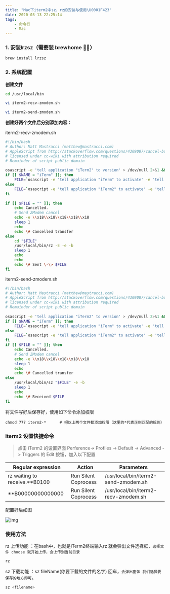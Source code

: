 ```yaml
---
title: "Mac下iterm2中sz、rz的安装与使用\U0001F423"
date: 2020-03-13 22:25:14
tags: 
    - 命令行
    - Mac
---
```


### 1. 安装lrzsz（需要装 brewhome 🤏🏻）

~~~bash
brew install lrzsz
~~~

### 2. 系统配置

**创建文件**

```bash
cd /usr/local/bin

vi iterm2-recv-zmodem.sh

vi iterm2-send-zmodem.sh
```

**创建好两个文件后分别添加内容：**

iterm2-recv-zmodem.sh

```bash
#!/bin/bash
# Author: Matt Mastracci (matthew@mastracci.com)
# AppleScript from http://stackoverflow.com/questions/4309087/cancel-button-on-osascript-in-a-bash-script
# licensed under cc-wiki with attribution required 
# Remainder of script public domain
 
osascript -e 'tell application "iTerm2" to version' > /dev/null 2>&1 && NAME=iTerm2 || NAME=iTerm
if [[ $NAME = "iTerm" ]]; then
    FILE=`osascript -e 'tell application "iTerm" to activate' -e 'tell application "iTerm" to set thefile to choose folder with prompt "Choose a folder to place received files in"' -e "do shell script (\"echo \"&(quoted form of POSIX path of thefile as Unicode text)&\"\")"`
else
    FILE=`osascript -e 'tell application "iTerm2" to activate' -e 'tell application "iTerm2" to set thefile to choose folder with prompt "Choose a folder to place received files in"' -e "do shell script (\"echo \"&(quoted form of POSIX path of thefile as Unicode text)&\"\")"`
fi
 
if [[ $FILE = "" ]]; then
    echo Cancelled.
    # Send ZModem cancel
    echo -e \\x18\\x18\\x18\\x18\\x18
    sleep 1
    echo
    echo \# Cancelled transfer
else
    cd "$FILE"
    /usr/local/bin/rz -E -e -b
    sleep 1
    echo
    echo
    echo \# Sent \-\> $FILE
fi
```

iterm2-send-zmodem.sh

```bash
#!/bin/bash
# Author: Matt Mastracci (matthew@mastracci.com)
# AppleScript from http://stackoverflow.com/questions/4309087/cancel-button-on-osascript-in-a-bash-script
# licensed under cc-wiki with attribution required 
# Remainder of script public domain
 
osascript -e 'tell application "iTerm2" to version' > /dev/null 2>&1 && NAME=iTerm2 || NAME=iTerm
if [[ $NAME = "iTerm" ]]; then
    FILE=`osascript -e 'tell application "iTerm" to activate' -e 'tell application "iTerm" to set thefile to choose file with prompt "Choose a file to send"' -e "do shell script (\"echo \"&(quoted form of POSIX path of thefile as Unicode text)&\"\")"`
else
    FILE=`osascript -e 'tell application "iTerm2" to activate' -e 'tell application "iTerm2" to set thefile to choose file with prompt "Choose a file to send"' -e "do shell script (\"echo \"&(quoted form of POSIX path of thefile as Unicode text)&\"\")"`
fi
if [[ $FILE = "" ]]; then
    echo Cancelled.
    # Send ZModem cancel
    echo -e \\x18\\x18\\x18\\x18\\x18
    sleep 1
    echo
    echo \# Cancelled transfer
else
    /usr/local/bin/sz "$FILE" -e -b
    sleep 1
    echo
    echo \# Received $FILE
fi
```

将文件写好后保存好，使用如下命令添加权限

```
chmod 777 iterm2-*  	# 把以上两个文件都添加权限（这里的*代表正则匹配的规则）
```

### iterm2 设置快捷命令

> 点击 iTerm2 的设置界面 Perference-> Profiles -> Default -> Advanced -> Triggers 的 Edit 按钮，加入以下配置

| Regular expression            | Action               | Parameters                           |
| ----------------------------- | -------------------- | ------------------------------------ |
| rz waiting to receive.**B0100 | Run Silent Coprocess | /usr/local/bin/iterm2-send-zmodem.sh |
| **B00000000000000             | Run Silent Coprocess | /usr/local/bin/iterm2-recv-zmodem.sh |

配置好后如图

![img](http://cdn.chrischen.top//Markdown/mac-rz-sz-iterm2.png)

### 使用方法

rz 上传功能 ：在bash中，也就是iTerm2终端输入rz 就会弹出文件选择框，`选择文件 choose 就开始上传，会上传到当前目录`

```bash
rz
```

sz 下载功能 ：sz fileName(你要下载的文件的名字) 回车，`会弹出窗体 我们选择要保存的地方即可`。

```bash
sz <filename>
```
